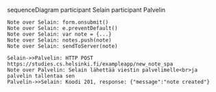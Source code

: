sequenceDiagram
    participant Selain
    participant Palvelin

    Note over Selain: form.onsubmit()
    Note over Selain: e.preventDefault()
    Note over Selain: var note = {...}
    Note over Selain: notes.push(note)
    Note over Selain: sendToServer(note)

    Selain->>Palvelin: HTTP POST https://studies.cs.helsinki.fi/exampleapp/new_note_spa
    Note over Palvelin: Selain lähettää viestin palvelimelle<br>ja palvelin tallentaa sen
    Palvelin->>Selain: Koodi 201, response: {"message":"note created"}
